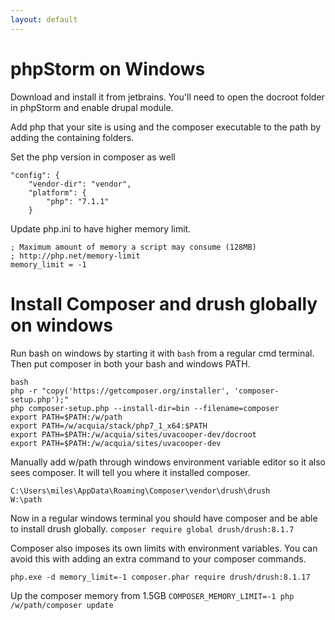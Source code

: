 ```yaml
---
layout: default
---
```


# phpStorm on Windows

Download and install it from jetbrains. You'll need to open the docroot folder in phpStorm and enable drupal module.

Add php that your site is using and the composer executable to the path by adding the containing folders.

Set the php version in composer as well
```
"config": {
    "vendor-dir": "vendor",
    "platform": {
        "php": "7.1.1"
    }
```

Update php.ini to have higher memory limit.

```
; Maximum amount of memory a script may consume (128MB)
; http://php.net/memory-limit
memory_limit = -1
```

# Install Composer and drush globally on windows

Run bash on windows by starting it with `bash` from a regular cmd terminal. Then put composer in both your bash and windows PATH.

```
bash
php -r "copy('https://getcomposer.org/installer', 'composer-setup.php');"
php composer-setup.php --install-dir=bin --filename=composer
export PATH=$PATH:/w/path
export PATH=/w/acquia/stack/php7_1_x64:$PATH
export PATH=$PATH:/w/acquia/sites/uvacooper-dev/docroot
export PATH=$PATH:/w/acquia/sites/uvacooper-dev
```

Manually add w/path through windows environment variable editor so it also sees composer. It will tell you where it installed composer.

```
C:\Users\miles\AppData\Roaming\Composer\vendor\drush\drush
W:\path
```

Now in a regular windows terminal you should have composer and be able to install drush globally.
`composer require global drush/drush:8.1.7`

Composer also imposes its own limits with environment variables. You can avoid this with adding an extra command to your composer commands.

```
php.exe -d memory_limit=-1 composer.phar require drush/drush:8.1.17
```

Up the composer memory from 1.5GB `COMPOSER_MEMORY_LIMIT=-1 php /w/path/composer update`
